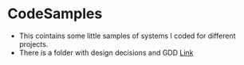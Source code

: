 # CodeSamples
- This cointains some little samples of systems I coded for different projects.
- There is a folder with design decisions and GDD [Link](https://drive.google.com/drive/u/1/folders/1ihnMlbMPdX3jq_jnKwU0-YQYmkfbvlXR)
